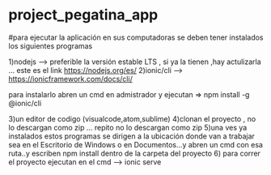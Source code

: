 # project_pegatina_app

#para ejecutar la aplicación en sus computadoras se deben tener instalados los siguientes programas 

1)nodejs --> preferible la versión estable LTS  , si ya la tienen ,hay actulizarla ... este es el link https://nodejs.org/es/
2)ionic/cli --> https://ionicframework.com/docs/cli/ 

  para instalarlo abren un cmd en admistrador y ejecutan  =>   npm install -g @ionic/cli

3)un editor de codigo (visualcode,atom,sublime)
4)clonan el proyecto , no lo descargan como zip ... repito no lo descargan como zip
5)una ves ya instalados estos programas se dirigen a la ubicación donde van a trabajar sea en el Escritorio de Windows o en Documentos...y abren un cmd con esa ruta..y escriben npm install dentro de la carpeta del proyecto
6) para correr el proyecto ejecutan en el cmd --> ionic serve

